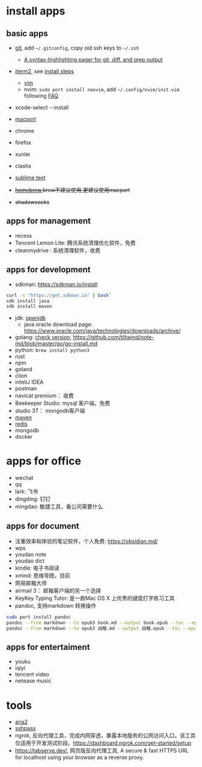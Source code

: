<!---
markmeta_author: wongoo
markmeta_date: 2019-07-17
markmeta_title: mac 应用列表
markmeta_categories: app
markmeta_tags: app
-->

# install apps

## basic apps

- [git](https://git-scm.com/download/mac), add `~/.gitconfig`, copy old ssh keys to `~/.ssh`
  - [A syntax-highlighting pager for git, diff, and grep output](https://dandavison.github.io/delta/introduction.html)
- [iterm2](iterm2.md), see [install steps](vim/vim-install.md)
  - [vim](vim/)
  - nvim: `sudo port install neovim`, add `~/.config/nvim/init.vim` following [FAQ](https://github.com/neovim/neovim/wiki/FAQ)
- xcode-select --install
- [macport](https://www.macports.org/install.php)
- chrome
- firefox
- xunlei
- clashx
- [sublime text](https://www.sublimetext.com/)

- ~~[homebrew](https://docs.brew.sh/Installation),brew不建议使用,更建议使用macport~~
- ~~shadowsocks~~

## apps for management
- recess
- Tencent Lemon Lite: 腾讯系统清理优化软件，免费
- cleanmydrive : 系统清理软件，收费


## apps for development
- sdkman: https://sdkman.io/install
```bash
curl -s "https://get.sdkman.io" | bash`
sdk install java
sdk install maven
```

- jdk: [openjdk](https://jdk.java.net/)
  - java oracle download page: https://www.oracle.com/java/technologies/downloads/archive/
- golang: [check version](https://github.com/golang/go/releases), https://github.com/tiltwind/note-md/blob/master/go/go-install.md
- python: `brew install python3`
- rust
- npm
- goland
- clion
- inteliJ IDEA
- postman
- navicat premium： 收费
- Beekeeper Studio: mysql 客户端，免费
- studio 3T： mongodb客户端
- [maven](https://maven.apache.org/download.cgi)
- [redis](redis/redis.md)
- mongodb
- docker

# apps for office
- wechat
- qq
- lark: 飞书
- dingding: 钉钉
- mingdao: 敏捷工具，看公司需要什么

## apps for document
- 注重效率和体验的笔记软件，个人免费: https://obsidian.md/
- wps
- youdao note
- youdao dict
- kindle: 电子书阅读
- xmind: 思维导图，目前
- 网易邮箱大师
- airmail 3： 邮箱客户端的另一个选择
- KeyKey Typing Tutor: 是一款Mac OS X 上优秀的键盘打字练习工具
- pandoc, 支持markdown 转换操作
```bash
sudo port install pandoc
pandoc --from markdown --to epub3 book.md --output book.epub --toc --epub-cover-image=img/cover.png
pandoc --from markdown --to epub3 战略.md --output 战略.epub --toc --epub-cover-image=/Users/gelnyang/Downloads/strategy.webp
```


## apps for entertaiment
- youku
- iqiyi
- tencent video
- netease music

# tools
- [aria2](aria2.md)
- [sshpass](sshpass.md)
- ngrok, 反向代理工具，完成内网穿透，暴露本地服务的公网访问入口，该工具仅适用于开发测试阶段。https://dashboard.ngrok.com/get-started/setup
- https://tabserve.dev/, 网页版反向代理工具,  A secure & fast HTTPS URL for localhost using your browser as a reverse proxy.



